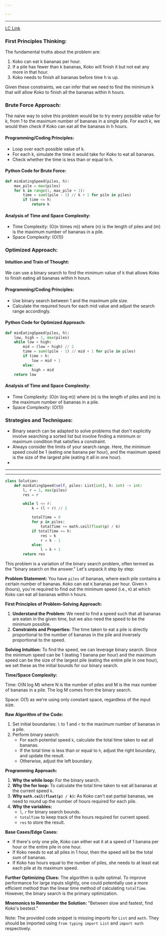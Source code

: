 ```yaml
---

---
```

---
[LC Link](https://leetcode.com/problems/koko-eating-bananas/)
### First Principles Thinking:

The fundamental truths about the problem are:
1. Koko can eat k bananas per hour.
2. If a pile has fewer than k bananas, Koko will finish it but not eat any more in that hour.
3. Koko needs to finish all bananas before time h is up.

Given these constraints, we can infer that we need to find the minimum k that will allow Koko to finish all the bananas within h hours.

### Brute Force Approach:

The naive way to solve this problem would be to try every possible value for k, from 1 to the maximum number of bananas in a single pile. For each k, we would then check if Koko can eat all the bananas in h hours.

#### Programming/Coding Principles:

- Loop over each possible value of k.
- For each k, simulate the time it would take for Koko to eat all bananas.
- Check whether the time is less than or equal to h.

#### Python Code for Brute Force:

```python
def minEatingSpeed(piles, h):
    max_pile = max(piles)
    for k in range(1, max_pile + 1):
        time = sum((pile - 1) // k + 1 for pile in piles)
        if time <= h:
            return k
```

#### Analysis of Time and Space Complexity:

- Time Complexity: \(O(n \times m)\) where \(n\) is the length of piles and \(m\) is the maximum number of bananas in a pile.
- Space Complexity: \(O(1)\)

### Optimized Approach:

#### Intuition and Train of Thought:

We can use a binary search to find the minimum value of k that allows Koko to finish eating all bananas within h hours.

#### Programming/Coding Principles:

- Use binary search between 1 and the maximum pile size.
- Calculate the required hours for each mid value and adjust the search range accordingly.

#### Python Code for Optimized Approach:

```python
def minEatingSpeed(piles, h):
    low, high = 1, max(piles)
    while low < high:
        mid = (low + high) // 2
        time = sum((pile - 1) // mid + 1 for pile in piles)
        if time > h:
            low = mid + 1
        else:
            high = mid
    return low
```

#### Analysis of Time and Space Complexity:

- Time Complexity: \(O(n \log m)\) where \(n\) is the length of piles and \(m\) is the maximum number of bananas in a pile.
- Space Complexity: \(O(1)\)

### Strategies and Techniques:

- Binary search can be adapted to solve problems that don't explicitly involve searching a sorted list but involve finding a minimum or maximum condition that satisfies a constraint.
- Always consider the limits of your search range. Here, the minimum speed could be 1 (eating one banana per hour), and the maximum speed is the size of the largest pile (eating it all in one hour).
-
---
---

```python
class Solution:
    def minEatingSpeed(self, piles: List[int], h: int) -> int:
        l, r = 1, max(piles)
        res = r

        while l <= r:
            k = (l + r) // 2

            totalTime = 0
            for p in piles:
                totalTime += math.ceil(float(p) / k)
            if totalTime <= h:
                res = k
                r = k - 1
            else:
                l = k + 1
        return res

```

This problem is a variation of the binary search problem, often termed as the "binary search on the answer." Let's unpack it step by step:

**Problem Statement:**
You have `piles` of bananas, where each pile contains a certain number of bananas. Koko can eat `K` bananas per hour. Given `h` (hours), you're required to find out the minimum speed (i.e., `K`) at which Koko can eat all bananas within `h` hours.

**First Principles of Problem-Solving Approach:**

1. **Understand the Problem:** We need to find a speed such that all bananas are eaten in the given time, but we also need the speed to be the minimum possible.
2. **Constraints and Properties:** The time taken to eat a pile is directly proportional to the number of bananas in the pile and inversely proportional to the speed.

**Solving Intuition:**
To find the speed, we can leverage binary search. Since the minimum speed can be 1 (eating 1 banana per hour) and the maximum speed can be the size of the largest pile (eating the entire pile in one hour), we set these as the initial bounds for our binary search.

**Time/Space Complexity:**

Time: O(N log M) where N is the number of piles and M is the max number of bananas in a pile. The log M comes from the binary search.

Space: O(1) as we're using only constant space, regardless of the input size.

**Raw Algorithm of the Code:**

1. Set initial boundaries: `l` to 1 and `r` to the maximum number of bananas in a pile.
2. Perform binary search:
    - For each potential speed `k`, calculate the total time taken to eat all bananas.
    - If the total time is less than or equal to `h`, adjust the right boundary, and update the result.
    - Otherwise, adjust the left boundary.

**Programming Approach:**

1. **Why the while loop:** For the binary search.
2. **Why the for loop:** To calculate the total time taken to eat all bananas at the current speed `k`.
3. **Why `math.ceil(float(p) / k)`:** As Koko can't eat partial bananas, we need to round up the number of hours required for each pile.
4. **Why the variables:** 
   - `l`, `r` for binary search bounds.
   - `totalTime` to keep track of the hours required for current speed.
   - `res` to store the result.

**Base Cases/Edge Cases:**

- If there's only one pile, Koko can either eat it at a speed of 1 banana per hour or the entire pile in one hour.
- If Koko needs to eat all piles in 1 hour, then the speed will be the total sum of bananas.
- If Koko has hours equal to the number of piles, she needs to at least eat each pile at its maximum speed.

**Further Optimizing Clues:**
The algorithm is quite optimal. To improve performance for large inputs slightly, one could potentially use a more efficient method than the linear time method of calculating `totalTime`. However, the binary search is the primary optimization.

**Mnemonics to Remember the Solution:**
"Between slow and fastest, find Koko's bestest."

Note: The provided code snippet is missing imports for `List` and `math`. They should be imported using `from typing import List` and `import math` respectively.

